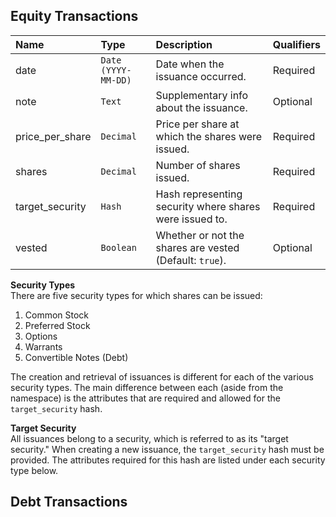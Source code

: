 

## Equity Transactions

| Name            | Type               | Description                                             | Qualifiers |
|:----------------|:-------------------|:--------------------------------------------------------|:-----------|
| date            | `Date (YYYY-MM-DD)`| Date when the issuance occurred.                        | Required   |
| note            | `Text`             | Supplementary info about the issuance.                  | Optional   |
| price_per_share | `Decimal`          | Price per share at which the shares were issued.        | Required   |
| shares          | `Decimal`          | Number of shares issued.                                | Required   |
| target_security | `Hash`             | Hash representing security where shares were issued to. | Required   |
| vested          | `Boolean`          | Whether or not the shares are vested (Default: `true`). | Optional   |

**Security Types**  
There are five security types for which shares can be issued:

1. Common Stock
2. Preferred Stock
3. Options
4. Warrants
5. Convertible Notes (Debt)

The creation and retrieval of issuances is different for each of the various security types. The main difference between each (aside from the namespace) is the attributes that are required and allowed for the `target_security` hash.

**Target Security**  
All issuances belong to a security, which is referred to as its "target security." When creating a new issuance, the `target_security` hash must be provided. The attributes required for this hash are listed under each security type below.

## Debt Transactions
